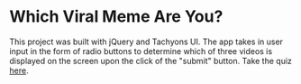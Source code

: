 # Which Viral Meme Are You?

This project was built with jQuery and Tachyons UI. The app takes in user input in the form of radio buttons to determine which of three videos is displayed on the screen upon the click of the "submit" button. Take the quiz [here](http://whichmemeareyou.ahuoizabaiye.com/).



